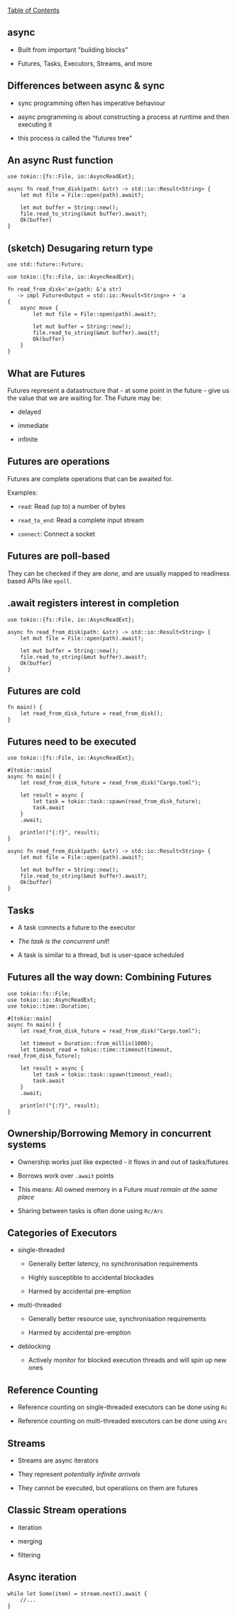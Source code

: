 [Table of Contents](./index.html)

async
----

-   Built from important "building blocks"

-   Futures, Tasks, Executors, Streams, and more

Differences between async & sync
----

-   sync programming often has imperative behaviour

-   async programming is about constructing a process at runtime and
    then executing it

-   this process is called the "futures tree"

An async Rust function
----

    use tokio::{fs::File, io::AsyncReadExt};

    async fn read_from_disk(path: &str) -> std::io::Result<String> {
        let mut file = File::open(path).await?;

        let mut buffer = String::new();
        file.read_to_string(&mut buffer).await?;
        Ok(buffer)
    }

(sketch) Desugaring return type
----

    use std::future::Future;

    use tokio::{fs::File, io::AsyncReadExt};

    fn read_from_disk<'a>(path: &'a str)
       -> impl Future<Output = std::io::Result<String>> + 'a
    {
        async move {
            let mut file = File::open(path).await?;

            let mut buffer = String::new();
            file.read_to_string(&mut buffer).await?;
            Ok(buffer)
        }
    }

What are Futures
----

Futures represent a datastructure that - at some point in the future -
give us the value that we are waiting for. The Future may be:

-   delayed

-   immediate

-   infinite

Futures are operations
----

Futures are complete operations that can be awaited for.

Examples:

-   `read`: Read (up to) a number of bytes

-   `read_to_end`: Read a complete input stream

-   `connect`: Connect a socket

Futures are poll-based
----

They can be checked if they are *done*, and are usually mapped to
readiness based APIs like `epoll`.

.await registers interest in completion
----

    use tokio::{fs::File, io::AsyncReadExt};

    async fn read_from_disk(path: &str) -> std::io::Result<String> {
        let mut file = File::open(path).await?;

        let mut buffer = String::new();
        file.read_to_string(&mut buffer).await?;
        Ok(buffer)
    }

Futures are cold
----

    fn main() {
        let read_from_disk_future = read_from_disk();
    }

Futures need to be executed
----

    use tokio::{fs::File, io::AsyncReadExt};

    #[tokio::main]
    async fn main() {
        let read_from_disk_future = read_from_disk("Cargo.toml");

        let result = async {
            let task = tokio::task::spawn(read_from_disk_future);
            task.await
        }
        .await;

        println!("{:?}", result);
    }

    async fn read_from_disk(path: &str) -> std::io::Result<String> {
        let mut file = File::open(path).await?;

        let mut buffer = String::new();
        file.read_to_string(&mut buffer).await?;
        Ok(buffer)
    }

Tasks
----

-   A task connects a future to the executor

-   *The task is the concurrent unit*!

-   A task is similar to a thread, but is user-space scheduled

Futures all the way down: Combining Futures
----

    use tokio::fs::File;
    use tokio::io::AsyncReadExt;
    use tokio::time::Duration;

    #[tokio::main]
    async fn main() {
        let read_from_disk_future = read_from_disk("Cargo.toml");

        let timeout = Duration::from_millis(1000);
        let timeout_read = tokio::time::timeout(timeout, read_from_disk_future);

        let result = async {
            let task = tokio::task::spawn(timeout_read);
            task.await
        }
        .await;

        println!("{:?}", result);
    }

Ownership/Borrowing Memory in concurrent systems
----

-   Ownership works just like expected - it flows in and out of
    tasks/futures

-   Borrows work over `.await` points

-   This means: All owned memory in a Future *must remain at the same
    place*

-   Sharing between tasks is often done using `Rc/Arc`

Categories of Executors
----

-   single-threaded

    -   Generally better latency, no synchronisation requirements

    -   Highly susceptible to accidental blockades

    -   Harmed by accidental pre-emption

-   multi-threaded

    -   Generally better resource use, synchronisation requirements

    -   Harmed by accidental pre-emption

-   deblocking

    -   Actively monitor for blocked execution threads and will spin up
        new ones

Reference Counting
----

-   Reference counting on single-threaded executors can be done using
    `Rc`

-   Reference counting on multi-threaded executors can be done using
    `Arc`

Streams
----

-   Streams are async iterators

-   They represent *potentially infinite arrivals*

-   They cannot be executed, but operations on them are futures

Classic Stream operations
----

-   iteration

-   merging

-   filtering

Async iteration
----

    while let Some(item) = stream.next().await {
        //...
    }
